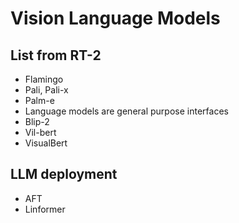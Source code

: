 # Vision Language Models

## List from RT-2
- Flamingo
- Pali, Pali-x
- Palm-e
- Language models are general purpose interfaces
- Blip-2
- Vil-bert
- VisualBert

## LLM deployment
- AFT
- Linformer
